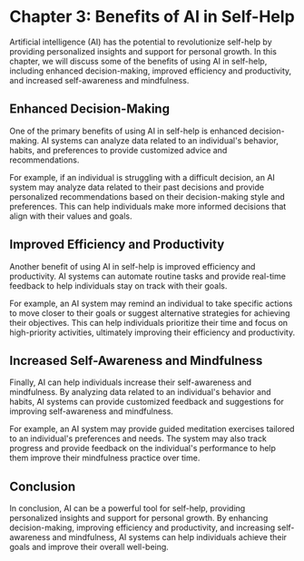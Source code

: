 Chapter 3: Benefits of AI in Self-Help
======================================

Artificial intelligence (AI) has the potential to revolutionize self-help by providing personalized insights and support for personal growth. In this chapter, we will discuss some of the benefits of using AI in self-help, including enhanced decision-making, improved efficiency and productivity, and increased self-awareness and mindfulness.

Enhanced Decision-Making
------------------------

One of the primary benefits of using AI in self-help is enhanced decision-making. AI systems can analyze data related to an individual's behavior, habits, and preferences to provide customized advice and recommendations.

For example, if an individual is struggling with a difficult decision, an AI system may analyze data related to their past decisions and provide personalized recommendations based on their decision-making style and preferences. This can help individuals make more informed decisions that align with their values and goals.

Improved Efficiency and Productivity
------------------------------------

Another benefit of using AI in self-help is improved efficiency and productivity. AI systems can automate routine tasks and provide real-time feedback to help individuals stay on track with their goals.

For example, an AI system may remind an individual to take specific actions to move closer to their goals or suggest alternative strategies for achieving their objectives. This can help individuals prioritize their time and focus on high-priority activities, ultimately improving their efficiency and productivity.

Increased Self-Awareness and Mindfulness
----------------------------------------

Finally, AI can help individuals increase their self-awareness and mindfulness. By analyzing data related to an individual's behavior and habits, AI systems can provide customized feedback and suggestions for improving self-awareness and mindfulness.

For example, an AI system may provide guided meditation exercises tailored to an individual's preferences and needs. The system may also track progress and provide feedback on the individual's performance to help them improve their mindfulness practice over time.

Conclusion
----------

In conclusion, AI can be a powerful tool for self-help, providing personalized insights and support for personal growth. By enhancing decision-making, improving efficiency and productivity, and increasing self-awareness and mindfulness, AI systems can help individuals achieve their goals and improve their overall well-being.
